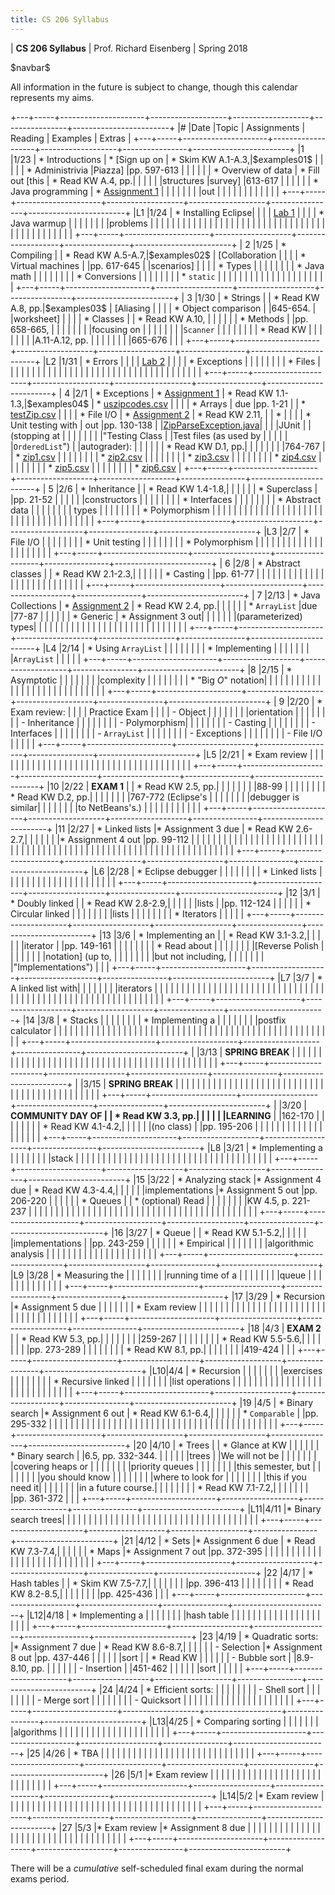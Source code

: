 ```yaml
---
title: CS 206 Syllabus
---
```


<div id="header">

| **CS 206 Syllabus**
| Prof. Richard Eisenberg
| Spring 2018

</div>

\$navbar\$

All information in the future is subject to change, though this calendar
represents my aims.

+---+-----+---------------------+-------------------+-------------------+----------------+------------------------+
|\# |Date |Topic                |  Assignments      | Reading           | Examples       |  Extras                |
+---+-----+---------------------+-------------------+-------------------+----------------+------------------------+
|1  |1/23 | * Introductions     | * [Sign up on     | * Skim KW A.1-A.3,|\$examples01\$  |                        |
|   |     | * Administrivia     |Piazza]            |pp. 597-613        |                |                        |
|   |     | * Overview of data  | * Fill out [this  | * Read KW A.4, pp.|                |                        |
|   |     |structures           |survey]            |613-617            |                |                        |
|   |     | * Java programming  | * [Assignment 1]  |                   |                |                        |
|   |     |                     |out                |                   |                |                        |
|   |     |                     |                   |                   |                |                        |
+---+-----+---------------------+-------------------+-------------------+----------------+------------------------+
|L1 |1/24 | * Installing Eclipse|                   |                   |                | [Lab 1]                |
|   |     | * Java warmup       |                   |                   |                |                        |
|   |     |problems             |                   |                   |                |                        |
|   |     |                     |                   |                   |                |                        |
|   |     |                     |                   |                   |                |                        |
|   |     |                     |                   |                   |                |                        |
|   |     |                     |                   |                   |                |                        |
|   |     |                     |                   |                   |                |                        |
+---+-----+---------------------+-------------------+-------------------+----------------+------------------------+
| 2 |1/25 | * Compiling         |                   | * Read KW A.5-A.7,|\$examples02\$  | [Collaboration         |
|   |     | * Virtual machines  |                   |pp. 617-645        |                |scenarios]              |
|   |     | * Types             |                   |                   |                |                        |
|   |     | * Java math         |                   |                   |                |                        |
|   |     | * Conversions       |                   |                   |                |                        |
|   |     | * `static`          |                   |                   |                |                        |
|   |     |                     |                   |                   |                |                        |
|   |     |                     |                   |                   |                |                        |
+---+-----+---------------------+-------------------+-------------------+----------------+------------------------+
| 3 |1/30 | * Strings           |                   | * Read KW A.8, pp.|\$examples03\$  | [Aliasing              |
|   |     | * Object comparison |                   |645-654.           |                |worksheet]              |
|   |     | * Classes           |                   | * Read KW A.10,   |                |                        |
|   |     | * Methods           |                   |pp. 658-665,       |                |                        |
|   |     |                     |                   |focusing on        |                |                        |
|   |     |                     |                   |`Scanner`          |                |                        |
|   |     |                     |                   | * Read KW         |                |                        |
|   |     |                     |                   |A.11-A.12, pp.     |                |                        |
|   |     |                     |                   |665-676            |                |                        |
+---+-----+---------------------+-------------------+-------------------+----------------+------------------------+
|L2 |1/31 | * Errors            |                   |                   |                | [Lab 2]                |
|   |     | * Exceptions        |                   |                   |                |                        |
|   |     | * Files             |                   |                   |                |                        |
|   |     |                     |                   |                   |                |                        |
|   |     |                     |                   |                   |                |                        |
|   |     |                     |                   |                   |                |                        |
|   |     |                     |                   |                   |                |                        |
+---+-----+---------------------+-------------------+-------------------+----------------+------------------------+
| 4 |2/1  | * Exceptions        | * [Assignment 1]  | * Read KW 1.1-1.3,|\$examples04\$  | * [uszipcodes.csv]     |
|   |     | * Arrays            |        due        |pp. 1-21           |                | * [testZip.csv]        |
|   |     | * File I/O          | * [Assignment 2]  | * Read KW 2.11,   |                | *                      |
|   |     | * Unit testing with |        out        |pp. 130-138        |                |[ZipParseException.java]|
|   |     |JUnit                |                   |(stopping at       |                |                        |
|   |     |                     |                   |"Testing Class     |                |Test files (as used by  |
|   |     |                     |                   |`OrderedList`")    |                |autograder):            |
|   |     |                     |                   | * Read KW D.1, pp.|                |                        |
|   |     |                     |                   |764-767            |                | * [zip1.csv]           |
|   |     |                     |                   |                   |                | * [zip2.csv]           |
|   |     |                     |                   |                   |                | * [zip3.csv]           |
|   |     |                     |                   |                   |                | * [zip4.csv]           |
|   |     |                     |                   |                   |                | * [zip5.csv]           |
|   |     |                     |                   |                   |                | * [zip6.csv]           |
+---+-----+---------------------+-------------------+-------------------+----------------+------------------------+
| 5 |2/6  | * Inheritance       |                   | * Read KW 1.4-1.8,|                |                        |
|   |     | * Superclass        |                   |pp. 21-52          |                |                        |
|   |     |constructors         |                   |                   |                |                        |
|   |     | * Interfaces        |                   |                   |                |                        |
|   |     | * Abstract data     |                   |                   |                |                        |
|   |     |  types              |                   |                   |                |                        |
|   |     | * Polymorphism      |                   |                   |                |                        |
|   |     |                     |                   |                   |                |                        |
|   |     |                     |                   |                   |                |                        |
|   |     |                     |                   |                   |                |                        |
|   |     |                     |                   |                   |                |                        |
+---+-----+---------------------+-------------------+-------------------+----------------+------------------------+
|L3 |2/7  | * File I/O          |                   |                   |                |                        |
|   |     | * Unit testing      |                   |                   |                |                        |
|   |     | * Polymorphism      |                   |                   |                |                        |
|   |     |                     |                   |                   |                |                        |
|   |     |                     |                   |                   |                |                        |
+---+-----+---------------------+-------------------+-------------------+----------------+------------------------+
| 6 |2/8  | * Abstract classes  |                   | * Read KW 2.1-2.3,|                |                        |
|   |     | * Casting           |                   |pp. 61-77          |                |                        |
|   |     |                     |                   |                   |                |                        |
|   |     |                     |                   |                   |                |                        |
|   |     |                     |                   |                   |                |                        |
+---+-----+---------------------+-------------------+-------------------+----------------+------------------------+
| 7 |2/13 | * Java Collections  | * [Assignment 2]  | * Read KW 2.4, pp.|                |                        |
|   |     | * `ArrayList`       |due                |77-87              |                |                        |
|   |     | * Generic           | * Assignment 3 out|                   |                |                        |
|   |     |(parameterized) types|                   |                   |                |                        |
|   |     |                     |                   |                   |                |                        |
|   |     |                     |                   |                   |                |                        |
|   |     |                     |                   |                   |                |                        |
+---+-----+---------------------+-------------------+-------------------+----------------+------------------------+
|L4 |2/14 | * Using `ArrayList` |                   |                   |                |                        |
|   |     | * Implementing      |                   |                   |                |                        |
|   |     |`ArrayList`          |                   |                   |                |                        |
+---+-----+---------------------+-------------------+-------------------+----------------+------------------------+
|8  |2/15 | * Asymptotic        |                   |                   |                |                        |
|   |     |complexity           |                   |                   |                |                        |
|   |     | * "Big $O$" notation|                   |                   |                |                        |
|   |     |                     |                   |                   |                |                        |
|   |     |                     |                   |                   |                |                        |
|   |     |                     |                   |                   |                |                        |
+---+-----+---------------------+-------------------+-------------------+----------------+------------------------+
| 9 |2/20 | * Exam review:      |                   |                   |                | Practice Exam          |
|   |     |       - Object      |                   |                   |                |                        |
|   |     |orientation          |                   |                   |                |                        |
|   |     |       - Inheritance |                   |                   |                |                        |
|   |     |       - Polymorphism|                   |                   |                |                        |
|   |     |       - Casting     |                   |                   |                |                        |
|   |     |       - Interfaces  |                   |                   |                |                        |
|   |     |       - `ArrayList` |                   |                   |                |                        |
|   |     |       - Exceptions  |                   |                   |                |                        |
|   |     |       - File I/O    |                   |                   |                |                        |
+---+-----+---------------------+-------------------+-------------------+----------------+------------------------+
|L5 |2/21 | * Exam review       |                   |                   |                |                        |
|   |     |                     |                   |                   |                |                        |
|   |     |                     |                   |                   |                |                        |
|   |     |                     |                   |                   |                |                        |
|   |     |                     |                   |                   |                |                        |
+---+-----+---------------------+-------------------+-------------------+----------------+------------------------+
|10 |2/22 | **EXAM 1**          |                   | * Read KW 2.5, pp.|                |                        |
|   |     |                     |                   |88-99              |                |                        |
|   |     |                     |                   | * Read KW D.2, pp.|                |                        |
|   |     |                     |                   |767-772 (Eclipse's |                |                        |
|   |     |                     |                   |debugger is similar|                |                        |
|   |     |                     |                   |to NetBeans's.)    |                |                        |
|   |     |                     |                   |                   |                |                        |
+---+-----+---------------------+-------------------+-------------------+----------------+------------------------+
|11 |2/27 | * Linked lists      |* Assignment 3 due | * Read KW 2.6-2.7,|                |                        |
|   |     |                     |* Assignment 4 out |pp. 99-112         |                |                        |
|   |     |                     |                   |                   |                |                        |
|   |     |                     |                   |                   |                |                        |
|   |     |                     |                   |                   |                |                        |
|   |     |                     |                   |                   |                |                        |
|   |     |                     |                   |                   |                |                        |
|   |     |                     |                   |                   |                |                        |
|   |     |                     |                   |                   |                |                        |
|   |     |                     |                   |                   |                |                        |
+---+-----+---------------------+-------------------+-------------------+----------------+------------------------+
|L6 |2/28 | * Eclipse debugger  |                   |                   |                |                        |
|   |     | * Linked lists      |                   |                   |                |                        |
|   |     |                     |                   |                   |                |                        |
|   |     |                     |                   |                   |                |                        |
+---+-----+---------------------+-------------------+-------------------+----------------+------------------------+
|12 |3/1  | * Doubly linked     |                   | * Read KW 2.8-2.9,|                |                        |
|   |     |lists                |                   |pp. 112-124        |                |                        |
|   |     | * Circular linked   |                   |                   |                |                        |
|   |     |lists                |                   |                   |                |                        |
|   |     | * Iterators         |                   |                   |                |                        |
+---+-----+---------------------+-------------------+-------------------+----------------+------------------------+
|13 |3/6  | * Implementing an   |                   | * Read KW 3.1-3.2,|                |                        |
|   |     |iterator             |                   |pp. 149-161        |                |                        |
|   |     |                     |                   | * Read about      |                |                        |
|   |     |                     |                   |[Reverse Polish    |                |                        |
|   |     |                     |                   |notation] (up to,  |                |                        |
|   |     |                     |                   |but not including, |                |                        |
|   |     |                     |                   |"Implementations") |                |                        |
+---+-----+---------------------+-------------------+-------------------+----------------+------------------------+
|L7 |3/7  | * A linked list with|                   |                   |                |                        |
|   |     |iterators            |                   |                   |                |                        |
|   |     |                     |                   |                   |                |                        |
|   |     |                     |                   |                   |                |                        |
|   |     |                     |                   |                   |                |                        |
|   |     |                     |                   |                   |                |                        |
|   |     |                     |                   |                   |                |                        |
|   |     |                     |                   |                   |                |                        |
|   |     |                     |                   |                   |                |                        |
+---+-----+---------------------+-------------------+-------------------+----------------+------------------------+
|14 |3/8  | * Stacks            |                   |                   |                |                        |
|   |     | * Implementing a    |                   |                   |                |                        |
|   |     |postfix calculator   |                   |                   |                |                        |
|   |     |                     |                   |                   |                |                        |
|   |     |                     |                   |                   |                |                        |
|   |     |                     |                   |                   |                |                        |
|   |     |                     |                   |                   |                |                        |
|   |     |                     |                   |                   |                |                        |
|   |     |                     |                   |                   |                |                        |
+---+-----+---------------------+-------------------+-------------------+----------------+------------------------+
|   |3/13 | **SPRING BREAK**    |                   |                   |                |                        |
|   |     |                     |                   |                   |                |                        |
|   |     |                     |                   |                   |                |                        |
|   |     |                     |                   |                   |                |                        |
|   |     |                     |                   |                   |                |                        |
|   |     |                     |                   |                   |                |                        |
+---+-----+---------------------+-------------------+-------------------+----------------+------------------------+
|   |3/15 | **SPRING BREAK**    |                   |                   |                |                        |
|   |     |                     |                   |                   |                |                        |
|   |     |                     |                   |                   |                |                        |
|   |     |                     |                   |                   |                |                        |
|   |     |                     |                   |                   |                |                        |
|   |     |                     |                   |                   |                |                        |
+---+-----+---------------------+-------------------+-------------------+----------------+------------------------+
|   |3/20 | **COMMUNITY DAY OF  |                   | * Read KW 3.3, pp.|                |                        |
|   |     |LEARNING**           |                   |162-170            |                |                        |
|   |     |                     |                   | * Read KW 4.1-4.2,|                |                        |
|   |     |(no class)           |                   |pp. 195-206        |                |                        |
|   |     |                     |                   |                   |                |                        |
|   |     |                     |                   |                   |                |                        |
+---+-----+---------------------+-------------------+-------------------+----------------+------------------------+
|L8 |3/21 | * Implementing a    |                   |                   |                |                        |
|   |     |stack                |                   |                   |                |                        |
|   |     |                     |                   |                   |                |                        |
|   |     |                     |                   |                   |                |                        |
|   |     |                     |                   |                   |                |                        |
|   |     |                     |                   |                   |                |                        |
+---+-----+---------------------+-------------------+-------------------+----------------+------------------------+
|15 |3/22 | * Analyzing stack   |* Assignment 4 due | * Read KW 4.3-4.4,|                |                        |
|   |     |implementations      |* Assignment 5 out |pp. 206-220        |                |                        |
|   |     | * Queues            |                   | * (optional) Read |                |                        |
|   |     |                     |                   |KW 4.5, p. 221-237 |                |                        |
|   |     |                     |                   |                   |                |                        |
|   |     |                     |                   |                   |                |                        |
|   |     |                     |                   |                   |                |                        |
|   |     |                     |                   |                   |                |                        |
|   |     |                     |                   |                   |                |                        |
+---+-----+---------------------+-------------------+-------------------+----------------+------------------------+
|16 |3/27 | * Queue             |                   | * Read KW 5.1-5.2,|                |                        |
|   |     |implementations      |                   |pp. 243-259        |                |                        |
|   |     | * Empirical         |                   |                   |                |                        |
|   |     |algorithmic analysis |                   |                   |                |                        |
|   |     |                     |                   |                   |                |                        |
|   |     |                     |                   |                   |                |                        |
+---+-----+---------------------+-------------------+-------------------+----------------+------------------------+
|L9 |3/28 | * Measuring the     |                   |                   |                |                        |
|   |     |running time of a    |                   |                   |                |                        |
|   |     |queue                |                   |                   |                |                        |
|   |     |                     |                   |                   |                |                        |
+---+-----+---------------------+-------------------+-------------------+----------------+------------------------+
|17 |3/29 | * Recursion         |* Assignment 5 due |                   |                |                        |
|   |     | * Exam review       |                   |                   |                |                        |
|   |     |                     |                   |                   |                |                        |
|   |     |                     |                   |                   |                |                        |
|   |     |                     |                   |                   |                |                        |
|   |     |                     |                   |                   |                |                        |
+---+-----+---------------------+-------------------+-------------------+----------------+------------------------+
|18 |4/3  | **EXAM 2**          |                   | * Read KW 5.3, pp.|                |                        |
|   |     |                     |                   |259-267            |                |                        |
|   |     |                     |                   | * Read KW 5.5-5.6,|                |                        |
|   |     |                     |                   |pp. 273-289        |                |                        |
|   |     |                     |                   | * Read KW 8.1, pp.|                |                        |
|   |     |                     |                   |419-424            |                |                        |
+---+-----+---------------------+-------------------+-------------------+----------------+------------------------+
|L10|4/4  | * Recursion         |                   |                   |                |                        |
|   |     |exercises            |                   |                   |                |                        |
|   |     | * Recursive linked  |                   |                   |                |                        |
|   |     |list operations      |                   |                   |                |                        |
|   |     |                     |                   |                   |                |                        |
|   |     |                     |                   |                   |                |                        |
|   |     |                     |                   |                   |                |                        |
+---+-----+---------------------+-------------------+-------------------+----------------+------------------------+
|19 |4/5  | * Binary search     |* Assignment 6 out | * Read KW 6.1-6.4,|                |                        |
|   |     | * `Comparable`      |                   |pp. 295-332        |                |                        |
|   |     |                     |                   |                   |                |                        |
|   |     |                     |                   |                   |                |                        |
|   |     |                     |                   |                   |                |                        |
|   |     |                     |                   |                   |                |                        |
|   |     |                     |                   |                   |                |                        |
+---+-----+---------------------+-------------------+-------------------+----------------+------------------------+
|20 |4/10 | * Trees             |                   | * Glance at KW    |                |                        |
|   |     | * Binary search     |                   |6.5, pp. 332-344.  |                |                        |
|   |     |trees                |                   |We will not be     |                |                        |
|   |     |                     |                   |covering heaps or  |                |                        |
|   |     |                     |                   |priority queues    |                |                        |
|   |     |                     |                   |this semester, but |                |                        |
|   |     |                     |                   |you should know    |                |                        |
|   |     |                     |                   |where to look for  |                |                        |
|   |     |                     |                   |this if you need it|                |                        |
|   |     |                     |                   |in a future course.|                |                        |
|   |     |                     |                   | * Read KW 7.1-7.2,|                |                        |
|   |     |                     |                   |pp. 361-372        |                |                        |
+---+-----+---------------------+-------------------+-------------------+----------------+------------------------+
|L11|4/11 |* Binary search trees|                   |                   |                |                        |
|   |     |                     |                   |                   |                |                        |
|   |     |                     |                   |                   |                |                        |
|   |     |                     |                   |                   |                |                        |
|   |     |                     |                   |                   |                |                        |
+---+-----+---------------------+-------------------+-------------------+----------------+------------------------+
|21 |4/12 | * Sets              |* Assignment 6 due | * Read KW 7.3-7.4,|                |                        |
|   |     | * Maps              |* Assignment 7 out |pp. 372-395        |                |                        |
|   |     |                     |                   |                   |                |                        |
|   |     |                     |                   |                   |                |                        |
|   |     |                     |                   |                   |                |                        |
+---+-----+---------------------+-------------------+-------------------+----------------+------------------------+
|22 |4/17 | * Hash tables       |                   | * Skim KW 7.5-7.7,|                |                        |
|   |     |                     |                   |pp. 396-413        |                |                        |
|   |     |                     |                   | * Read KW 8.2-8.5,|                |                        |
|   |     |                     |                   |pp. 425-436        |                |                        |
+---+-----+---------------------+-------------------+-------------------+----------------+------------------------+
|L12|4/18 | * Implementing a    |                   |                   |                |                        |
|   |     |hash table           |                   |                   |                |                        |
|   |     |                     |                   |                   |                |                        |
|   |     |                     |                   |                   |                |                        |
+---+-----+---------------------+-------------------+-------------------+----------------+------------------------+
|23 |4/19 | * Quadratic sorts:  |* Assignment 7 due | * Read KW 8.6-8.7,|                |                        |
|   |     |       - Selection   |* Assignment 8 out |pp. 437-446        |                |                        |
|   |     |sort                 |                   | * Read KW         |                |                        |
|   |     |       - Bubble sort |                   |8.9-8.10, pp.      |                |                        |
|   |     |       - Insertion   |                   |451-462            |                |                        |
|   |     |sort                 |                   |                   |                |                        |
+---+-----+---------------------+-------------------+-------------------+----------------+------------------------+
|24 |4/24 | * Efficient sorts:  |                   |                   |                |                        |
|   |     |       - Shell sort  |                   |                   |                |                        |
|   |     |       - Merge sort  |                   |                   |                |                        |
|   |     |       - Quicksort   |                   |                   |                |                        |
|   |     |                     |                   |                   |                |                        |
|   |     |                     |                   |                   |                |                        |
+---+-----+---------------------+-------------------+-------------------+----------------+------------------------+
|L13|4/25 | * Comparing sorting |                   |                   |                |                        |
|   |     |algorithms           |                   |                   |                |                        |
|   |     |                     |                   |                   |                |                        |
|   |     |                     |                   |                   |                |                        |
+---+-----+---------------------+-------------------+-------------------+----------------+------------------------+
|25 |4/26 | * TBA               |                   |                   |                |                        |
|   |     |                     |                   |                   |                |                        |
|   |     |                     |                   |                   |                |                        |
|   |     |                     |                   |                   |                |                        |
+---+-----+---------------------+-------------------+-------------------+----------------+------------------------+
|26 |5/1  |* Exam review        |                   |                   |                |                        |
|   |     |                     |                   |                   |                |                        |
|   |     |                     |                   |                   |                |                        |
|   |     |                     |                   |                   |                |                        |
+---+-----+---------------------+-------------------+-------------------+----------------+------------------------+
|L14|5/2  |* Exam review        |                   |                   |                |                        |
|   |     |                     |                   |                   |                |                        |
|   |     |                     |                   |                   |                |                        |
|   |     |                     |                   |                   |                |                        |
|   |     |                     |                   |                   |                |                        |
+---+-----+---------------------+-------------------+-------------------+----------------+------------------------+
|27 |5/3  |* Exam review        |* Assignment 8 due |                   |                |                        |
|   |     |                     |                   |                   |                |                        |
|   |     |                     |                   |                   |                |                        |
|   |     |                     |                   |                   |                |                        |
|   |     |                     |                   |                   |                |                        |
+---+-----+---------------------+-------------------+-------------------+----------------+------------------------+

There will be a *cumulative* self-scheduled final exam during the normal exams period.

[Sign up on Piazza]: https://piazza.com/brynmawr/spring2018/cs206
[this survey]: https://docs.google.com/forms/d/e/1FAIpQLSd5t9j-g-oRTGbv6UrEheki1m94nKv6qIQuO-7xGif7krptew/viewform?usp=sf_link
[Lab 1]: lab01/lab.html
[Reverse Polish notation]: https://en.wikipedia.org/wiki/Reverse_Polish_notation
[Assignment 1]: hw01/Warmup.pdf
[Collaboration scenarios]: 02/CollaborationScenarios.pdf
[Aliasing worksheet]: 03/Aliasing.pdf
[Lab 2]: lab02/Lab2.pdf
[Assignment 2]: hw02/ZipArray.pdf
[uszipcodes.csv]: hw02/uszipcodes.csv
[testZip.csv]: hw02/testZip.csv
[ZipParseException.java]: hw02/ZipParseException.java
[zip1.csv]: hw02/zip1.csv
[zip2.csv]: hw02/zip2.csv
[zip3.csv]: hw02/zip3.csv
[zip4.csv]: hw02/zip4.csv
[zip5.csv]: hw02/zip5.csv
[zip6.csv]: hw02/zip6.csv
